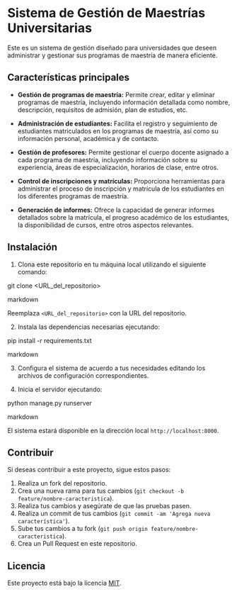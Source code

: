 # Sistema de Gestión de Maestrías Universitarias

Este es un sistema de gestión diseñado para universidades que deseen administrar y gestionar sus programas de maestría de manera eficiente.

## Características principales

- **Gestión de programas de maestría:** Permite crear, editar y eliminar programas de maestría, incluyendo información detallada como nombre, descripción, requisitos de admisión, plan de estudios, etc.

- **Administración de estudiantes:** Facilita el registro y seguimiento de estudiantes matriculados en los programas de maestría, así como su información personal, académica y de contacto.

- **Gestión de profesores:** Permite gestionar el cuerpo docente asignado a cada programa de maestría, incluyendo información sobre su experiencia, áreas de especialización, horarios de clase, entre otros.

- **Control de inscripciones y matrículas:** Proporciona herramientas para administrar el proceso de inscripción y matrícula de los estudiantes en los diferentes programas de maestría.

- **Generación de informes:** Ofrece la capacidad de generar informes detallados sobre la matrícula, el progreso académico de los estudiantes, la disponibilidad de cursos, entre otros aspectos relevantes.

## Instalación

1. Clona este repositorio en tu máquina local utilizando el siguiente comando:

git clone <URL_del_repositorio>

markdown

Reemplaza `<URL_del_repositorio>` con la URL del repositorio.

2. Instala las dependencias necesarias ejecutando:

pip install -r requirements.txt

markdown


3. Configura el sistema de acuerdo a tus necesidades editando los archivos de configuración correspondientes.

4. Inicia el servidor ejecutando:

python manage.py runserver

markdown

El sistema estará disponible en la dirección local `http://localhost:8000`.

## Contribuir

Si deseas contribuir a este proyecto, sigue estos pasos:

1. Realiza un fork del repositorio.
2. Crea una nueva rama para tus cambios (`git checkout -b feature/nombre-caracteristica`).
3. Realiza tus cambios y asegúrate de que las pruebas pasen.
4. Realiza un commit de tus cambios (`git commit -am 'Agrega nueva característica'`).
5. Sube tus cambios a tu fork (`git push origin feature/nombre-caracteristica`).
6. Crea un Pull Request en este repositorio.

## Licencia

Este proyecto está bajo la licencia [MIT](LICENSE).